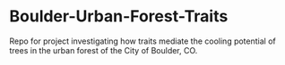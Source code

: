 # Boulder-Urban-Forest-Traits
Repo for project investigating how traits mediate the cooling potential of trees in the urban forest of the City of Boulder, CO.
